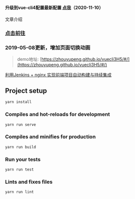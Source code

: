 
#### 升级到vue-cli4配置最新配置 [点我](https://github.com/zhouyupeng/vue-cli3-H5/tree/0.0.1)（2020-11-10）



文章介绍

### [点击前往](https://juejin.im/post/5cbf32bc6fb9a03236393379)

### 2019-05-08更新，增加页面切换动画

> demo地址: [https://zhouyupeng.github.io/vuecli3H5/#/](https://zhouyupeng.github.io/vuecli3H5/#/)

[利用Jenkins + nginx 实现前端项目自动构建与持续集成](https://juejin.im/post/5cde525b51882525f77dc0e9)

## Project setup
```
yarn install
```

### Compiles and hot-reloads for development
```
yarn run serve
```

### Compiles and minifies for production
```
yarn run build
```

### Run your tests
```
yarn run test
```
### Lints and fixes files
```
yarn run lint
```
